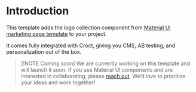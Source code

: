 # Introduction

This template adds the logo collection component
from [Material UI marketing page template](https://mui.com/material-ui/getting-started/templates/marketing-page/?utm_source=croct)
to your project.

It comes fully integrated with Croct, giving you CMS, AB testing, and personalization out of the box.

> [!NOTE Coming soon]
> We are currently working on this template and will launch it soon. If you use Material UI components and are
> interested in collaborating,
> please [reach out](https://croct.com/contact/support?subject=feature-request&message=I%20want%20to%20use%20Material%20UI%20components%20with%20Croct.).
> We’d love to prioritize your ideas and work together!
